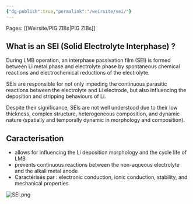 ```yaml
---
{"dg-publish":true,"permalink":"/weirsite/sei/"}
---
```


Pages: [[Weirsite/PIG ZIBs\|PIG ZIBs]]
## What is an SEI (Solid Electrolyte Interphase) ?
During LMB operation, an interphase passivation film (SEI) is formed between Li metal phase and electrolyte phase by spontaneous chemical reactions and electrochemical reductions of the electrolyte. 

SEIs are responsible for not only impeding the continuous parasitic reactions between the electrolyte and Li electrode, but also influencing the deposition and stripping behaviours of Li. 

Despite their significance, SEIs are not well understood due to their low thickness, complex structure, heterogeneous composition, and dynamic nature (spatially and temporally dynamic in morphology and composition).

## Caracterisation
- allows for influencing the Li deposition morphology and the cycle life of LMB
- prevents continuous reactions between the non-aqueous electrolyte and the alkali metal anode
- Caractérisés par : electronic conduction, ionic conduction, stability, and mechanical properties

![SEI.png](/img/user/SEI.png)